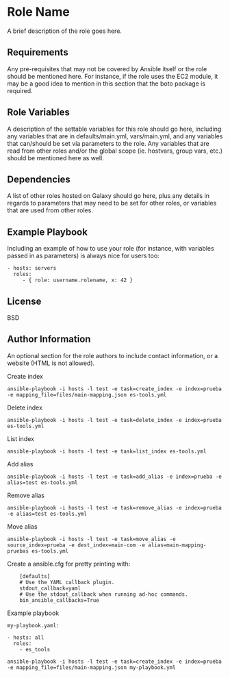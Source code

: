 Role Name
=========

A brief description of the role goes here.

Requirements
------------

Any pre-requisites that may not be covered by Ansible itself or the role should be mentioned here. For instance, if the role uses the EC2 module, it may be a good idea to mention in this section that the boto package is required.

Role Variables
--------------

A description of the settable variables for this role should go here, including any variables that are in defaults/main.yml, vars/main.yml, and any variables that can/should be set via parameters to the role. Any variables that are read from other roles and/or the global scope (ie. hostvars, group vars, etc.) should be mentioned here as well.

Dependencies
------------

A list of other roles hosted on Galaxy should go here, plus any details in regards to parameters that may need to be set for other roles, or variables that are used from other roles.

Example Playbook
----------------

Including an example of how to use your role (for instance, with variables passed in as parameters) is always nice for users too:

    - hosts: servers
      roles:
         - { role: username.rolename, x: 42 }

License
-------

BSD

Author Information
------------------

An optional section for the role authors to include contact information, or a website (HTML is not allowed).


Create index

```
ansible-playbook -i hosts -l test -e task=create_index -e index=prueba -e mapping_file=files/main-mapping.json es-tools.yml
```

Delete index

```
ansible-playbook -i hosts -l test -e task=delete_index -e index=prueba es-tools.yml
```

List index

```
ansible-playbook -i hosts -l test -e task=list_index es-tools.yml
```

Add alias

```
ansible-playbook -i hosts -l test -e task=add_alias -e index=prueba -e alias=test es-tools.yml
```

Remove alias

```
ansible-playbook -i hosts -l test -e task=remove_alias -e index=prueba -e alias=test es-tools.yml
```

Move alias

```
ansible-playbook -i hosts -l test -e task=move_alias -e source_index=prueba -e dest_index=main-com -e alias=main-mapping-pruebas es-tools.yml
```
Create a ansible.cfg for pretty printing with:

```
    [defaults]
    # Use the YAML callback plugin.
    stdout_callback=yaml
    # Use the stdout_callback when running ad-hoc commands.
    bin_ansible_callbacks=True
```

Example playbook

```
my-playbook.yaml:

- hosts: all
  roles:
    - es_tools

ansible-playbook -i hosts -l test -e task=create_index -e index=prueba -e mapping_file=files/main-mapping.json my-playbook.yml

```